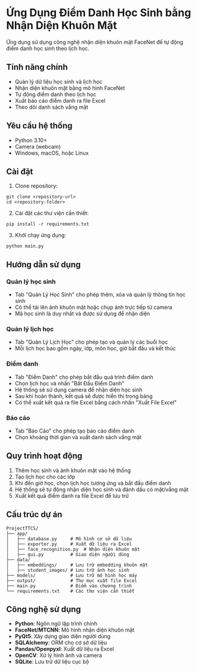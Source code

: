 # Ứng Dụng Điểm Danh Học Sinh bằng Nhận Diện Khuôn Mặt

Ứng dụng sử dụng công nghệ nhận diện khuôn mặt FaceNet để tự động điểm danh học sinh theo lịch học.

## Tính năng chính

- Quản lý dữ liệu học sinh và lịch học
- Nhận diện khuôn mặt bằng mô hình FaceNet
- Tự động điểm danh theo lịch học
- Xuất báo cáo điểm danh ra file Excel
- Theo dõi danh sách vắng mặt

## Yêu cầu hệ thống

- Python 3.10+
- Camera (webcam)
- Windows, macOS, hoặc Linux

## Cài đặt

1. Clone repository:
```
git clone <repository-url>
cd <repository-folder>
```

2. Cài đặt các thư viện cần thiết:
```
pip install -r requirements.txt
```

3. Khởi chạy ứng dụng:
```
python main.py
```

## Hướng dẫn sử dụng

### Quản lý học sinh

- Tab "Quản Lý Học Sinh" cho phép thêm, xóa và quản lý thông tin học sinh
- Có thể tải lên ảnh khuôn mặt hoặc chụp ảnh trực tiếp từ camera
- Mã học sinh là duy nhất và được sử dụng để nhận diện

### Quản lý lịch học

- Tab "Quản Lý Lịch Học" cho phép tạo và quản lý các buổi học
- Mỗi lịch học bao gồm ngày, lớp, môn học, giờ bắt đầu và kết thúc

### Điểm danh

- Tab "Điểm Danh" cho phép bắt đầu quá trình điểm danh
- Chọn lịch học và nhấn "Bắt Đầu Điểm Danh"
- Hệ thống sẽ sử dụng camera để nhận diện học sinh
- Sau khi hoàn thành, kết quả sẽ được hiển thị trong bảng
- Có thể xuất kết quả ra file Excel bằng cách nhấn "Xuất File Excel"

### Báo cáo

- Tab "Báo Cáo" cho phép tạo báo cáo điểm danh
- Chọn khoảng thời gian và xuất danh sách vắng mặt

## Quy trình hoạt động

1. Thêm học sinh và ảnh khuôn mặt vào hệ thống
2. Tạo lịch học cho các lớp
3. Khi đến giờ học, chọn lịch học tương ứng và bắt đầu điểm danh
4. Hệ thống sẽ tự động nhận diện học sinh và đánh dấu có mặt/vắng mặt
5. Xuất kết quả điểm danh ra file Excel để lưu trữ

## Cấu trúc dự án

```
ProjectTTCS/
├── app/
│   ├── database.py     # Mô hình cơ sở dữ liệu
│   ├── exporter.py     # Xuất dữ liệu ra Excel
│   ├── face_recognition.py  # Nhận diện khuôn mặt
│   ├── gui.py          # Giao diện người dùng
├── data/
│   ├── embeddings/     # Lưu trữ embedding khuôn mặt
│   ├── student_images/ # Lưu trữ ảnh học sinh
├── models/             # Lưu trữ mô hình học máy
├── output/             # Thư mục xuất file Excel
├── main.py             # Điểm vào chương trình
└── requirements.txt    # Các thư viện cần thiết
```

## Công nghệ sử dụng

- **Python**: Ngôn ngữ lập trình chính
- **FaceNet/MTCNN**: Mô hình nhận diện khuôn mặt
- **PyQt5**: Xây dựng giao diện người dùng
- **SQLAlchemy**: ORM cho cơ sở dữ liệu
- **Pandas/Openpyxl**: Xuất dữ liệu ra Excel
- **OpenCV**: Xử lý hình ảnh và camera
- **SQLite**: Lưu trữ dữ liệu cục bộ
